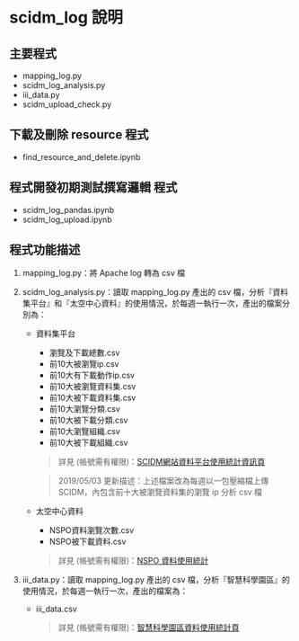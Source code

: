 # scidm_log 說明
## 主要程式
- mapping_log.py
- scidm_log_analysis.py
- iii_data.py
- scidm_upload_check.py

## 下載及刪除 resource 程式
- find_resource_and_delete.ipynb

## 程式開發初期測試撰寫邏輯 程式
- scidm_log_pandas.ipynb
- scidm_log_upload.ipynb

## 程式功能描述
1. mapping_log.py：將 Apache log 轉為 csv 檔
2. scidm_log_analysis.py：讀取 mapping_log.py 產出的 csv 檔，分析『資料集平台』和『太空中心資料』的使用情況，於每週一執行一次，產出的檔案分別為：
    - 資料集平台
        - 瀏覽及下載總數.csv
        - 前10大被瀏覽ip.csv
        - 前10大有下載動作ip.csv
        - 前10大被瀏覽資料集.csv
        - 前10大被下載資料集.csv
        - 前10大瀏覽分類.csv
        - 前10大被下載分類.csv
        - 前10大瀏覽組織.csv
        - 前10大被下載組織.csv
        >詳見 (帳號需有權限)：[SCIDM網站資料平台使用統計資訊頁](https://scidm.nchc.org.tw/dataset/scidm-usage-statistic?__no_cache__=True)
        
        >2019/05/03 更新描述：上述檔案改為每週以一包壓縮檔上傳 SCIDM，內包含前十大被瀏覽資料集的瀏覽 ip 分析 csv 檔

    - 太空中心資料
        - NSPO資料瀏覽次數.csv
        - NSPO被下載資料.csv
        >詳見 (帳號需有權限)：[NSPO 資料使用統計](https://scidm.nchc.org.tw/dataset/nspo-usage-statistic)

3. iii_data.py：讀取 mapping_log.py 產出的 csv 檔，分析『智慧科學園區』的使用情況，於每週一執行一次，產出的檔案為：
     - iii_data.csv
        >詳見 (帳號需有權限)：[智慧科學園區資料使用統計頁](https://scidm.nchc.org.tw/dataset/i-scipark-static)
